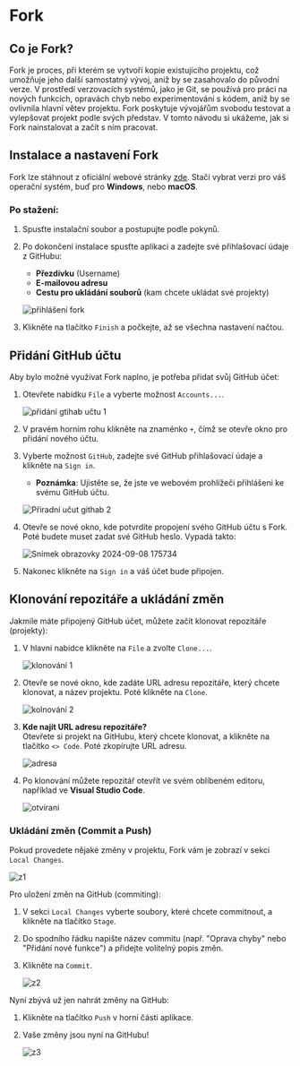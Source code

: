 
# Fork

## Co je Fork?
Fork je proces, při kterém se vytvoří kopie existujícího projektu, což umožňuje jeho další samostatný vývoj, aniž by se zasahovalo do původní verze. V prostředí verzovacích systémů, jako je Git, se používá pro práci na nových funkcích, opravách chyb nebo experimentování s kódem, aniž by se ovlivnila hlavní větev projektu. Fork poskytuje vývojářům svobodu testovat a vylepšovat projekt podle svých představ. V tomto návodu si ukážeme, jak si Fork nainstalovat a začít s ním pracovat.

## Instalace a nastavení Fork

Fork lze stáhnout z oficiální webové stránky [zde](https://git-fork.com/). Stačí vybrat verzi pro váš operační systém, buď pro **Windows**, nebo **macOS**.

### Po stažení:
1. Spusťte instalační soubor a postupujte podle pokynů.
2. Po dokončení instalace spusťte aplikaci a zadejte své přihlašovací údaje z GitHubu:
   - **Přezdívku** (Username)
   - **E-mailovou adresu**
   - **Cestu pro ukládání souborů** (kam chcete ukládat své projekty)

   ![přihlášení fork](https://github.com/user-attachments/assets/1b7b3fe8-94b4-42ab-bf38-6ccabfbcede8)

3. Klikněte na tlačítko `Finish` a počkejte, až se všechna nastavení načtou.

## Přidání GitHub účtu

Aby bylo možné využívat Fork naplno, je potřeba přidat svůj GitHub účet:

1. Otevřete nabídku `File` a vyberte možnost `Accounts...`.

   ![přidání gtihab učtu 1](https://github.com/user-attachments/assets/08665e37-b6c4-41bf-90eb-54216d56df22)


2. V pravém horním rohu klikněte na znaménko `+`, čímž se otevře okno pro přidání nového účtu.
3. Vyberte možnost `GitHub`, zadejte své GitHub přihlašovací údaje a klikněte na `Sign in`.
   - **Poznámka**: Ujistěte se, že jste ve webovém prohlížeči přihlášeni ke svému GitHub účtu.

   ![Přiradní učut githab 2](https://github.com/user-attachments/assets/fb0b3c3c-3417-4781-ba45-4ebb5a4c4395)


4. Otevře se nové okno, kde potvrdíte propojení svého GitHub účtu s Fork. Poté budete muset zadat své GitHub heslo. Vypadá takto:
   
   ![Snímek obrazovky 2024-09-08 175734](https://github.com/user-attachments/assets/3cbb9b56-7c88-46c3-beb3-795699a6b56c)



6. Nakonec klikněte na `Sign in` a váš účet bude připojen.

## Klonování repozitáře a ukládání změn

Jakmile máte připojený GitHub účet, můžete začít klonovat repozitáře (projekty):

1. V hlavní nabídce klikněte na `File` a zvolte `Clone...`.

   ![klonování 1](https://github.com/user-attachments/assets/8d7e97dc-ef53-45fe-b94f-271cf96a25e1)


2. Otevře se nové okno, kde zadáte URL adresu repozitáře, který chcete klonovat, a název projektu. Poté klikněte na `Clone`.

   ![kolnování 2](https://github.com/user-attachments/assets/b0d1f3e7-0f36-4090-ba5c-f2c23b6e42eb)


3. **Kde najít URL adresu repozitáře?**  
   Otevřete si projekt na GitHubu, který chcete klonovat, a klikněte na tlačítko `<> Code`. Poté zkopírujte URL adresu.

   ![adresa](https://github.com/user-attachments/assets/99467923-cb27-47f7-b692-46c4f294236a)


4. Po klonování můžete repozitář otevřít ve svém oblíbeném editoru, například ve **Visual Studio Code**.

   ![otvíraní](https://github.com/user-attachments/assets/7a7ffce4-3e65-45f2-afb2-321b1e46a290)

### Ukládání změn (Commit a Push)

Pokud provedete nějaké změny v projektu, Fork vám je zobrazí v sekci `Local Changes`.

   ![z1](https://github.com/user-attachments/assets/cc3b5e17-2e4e-4efc-b917-e8dc5511c4ad)


Pro uložení změn na GitHub (commiting):

1. V sekci `Local Changes` vyberte soubory, které chcete commitnout, a klikněte na tlačítko `Stage`.
2. Do spodního řádku napište název commitu (např. "Oprava chyby" nebo "Přidání nové funkce") a přidejte volitelný popis změn.
3. Klikněte na `Commit`.

   ![z2](https://github.com/user-attachments/assets/542c17f5-faa1-401a-a4a5-901871d02747)


Nyní zbývá už jen nahrát změny na GitHub:

1. Klikněte na tlačítko `Push` v horní části aplikace.
2. Vaše změny jsou nyní na GitHubu!
  
   ![z3](https://github.com/user-attachments/assets/a4bd6eae-d8ce-40a3-a460-8cade85a36f2)





